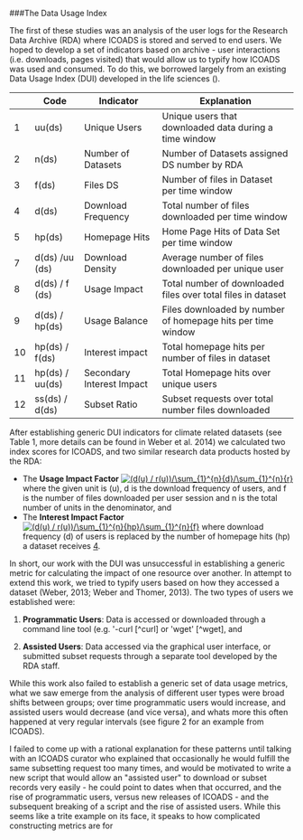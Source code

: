###The Data Usage Index

The first of these studies was an analysis of the user logs for the Research Data Archive (RDA) where ICOADS is stored and served to end users. We hoped to develop a set of indicators based on archive - user interactions (i.e. downloads, pages visited) that would allow us to typify how ICOADS was used and consumed. To do this, we borrowed largely from an existing Data Usage Index (DUI) developed in the life sciences (). 


| | Code      | Indicator             | Explanation                                                             |
|------|-----------------|---------------------------|--------------------------------------------------------------|
| 1    | uu(ds)          | Unique Users              | Unique users that downloaded data during a time window       |
| 2    | n(ds)           | Number of Datasets        | Number of Datasets assigned DS number by RDA                 |
| 3    | f(ds)           | Files DS                  | Number of files in Dataset per time window                   |
| 4    | d(ds)           | Download Frequency        | Total number of files downloaded per time window             |
| 5    | hp(ds)          | Homepage Hits             | Home Page Hits of Data Set per time window                   |
| 7    | d(ds) /uu (ds)  | Download Density          | Average number of files downloaded per unique user           |
| 8    | d(ds) / f (ds)  | Usage Impact              | Total number of downloaded files over total files in dataset |
| 9    | d(ds) / hp(ds)  | Usage Balance             | Files downloaded by number of homepage hits per time window  |
| 10   | hp(ds) / f(ds)  | Interest impact           | Total homepage hits per number of files in dataset           |
| 11   | hp(ds) / uu(ds) | Secondary Interest Impact | Total Homepage hits over unique users                        |
| 12   | ss(ds) / d(ds)  | Subset Ratio              | Subset requests over total number files downloaded           |

After establishing generic DUI indicators for climate related datasets (see Table 1, more details can be found in Weber et al. 2014) we calculated two index scores for ICOADS, and two similar research data products hosted by the RDA: 

+ The **Usage Impact Factor** <a href="http://www.codecogs.com/eqnedit.php?latex=(d(u)&space;/&space;f(u))/\sum_{1}^{n}{d}/\sum_{1}^{n}{f}" target="_blank"><img src="http://latex.codecogs.com/gif.latex?(d(u)&space;/&space;f(u))/\sum_{1}^{n}{d}/\sum_{1}^{n}{f}" title="(d(u) / r(u))/\sum_{1}^{n}{d}/\sum_{1}^{n}{r}" /></a> where the given unit is (u), d is the download frequency of users, and f is the number of files downloaded per user session and n is the total number of units in the denominator, and
+ The **Interest Impact Factor** <a href="http://www.codecogs.com/eqnedit.php?latex=(d(u)&space;/&space;f(u))/\sum_{1}^{n}{d}/\sum_{1}^{n}{f}" target="_blank"><img src="http://latex.codecogs.com/gif.latex?(hp(u)&space;/&space;f(u))/\sum_{1}^{n}{hp}/\sum_{1}^{n}{f}" title="(d(u) / r(u))/\sum_{1}^{n}{hp}/\sum_{1}^{n}{f}" /></a> where download frequency (d) of users is replaced by the number of homepage hits (hp) a dataset receives [4](#4).

In short, our work with the DUI was unsuccessful in establishing a generic metric for calculating the impact of one resource over another. In  attempt to extend this work, we tried to typify users based on how they accessed a dataset (Weber, 2013; Weber and Thomer, 2013). The two types of users we established were:

1. **Programmatic Users**: Data is accessed or downloaded through a command line tool (e.g. '-curl [^curl] or 'wget' [^wget], and 

2. **Assisted Users**: Data accessed via the graphical user interface, or submitted subset requests through a separate tool developed by the RDA staff. 

While this work also failed to establish a generic set of data usage metrics, what we saw emerge from the analysis of different user types were broad shifts between groups; over time programmatic users would increase, and assisted users would decrease (and vice versa), and whats more this often happened at very regular intervals (see figure 2 for an example from ICOADS). 

I failed to come up with a rational explanation for these patterns until talking with an ICOADS curator who explained that occasionally he would fulfill the same subsetting request too many times, and would be motivated to write a new script that would allow an "assisted user" to download or subset records very easily - he could point to dates when that occurred, and the rise of programmatic users, versus new releases of ICOADS - and the subsequent breaking of a script and the rise of assisted users. While this seems like a trite example on its face, it speaks to how complicated constructing metrics are for 

 
